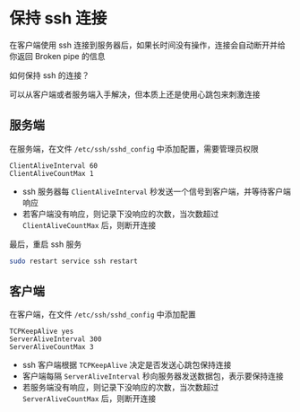 # 保持 ssh 连接

在客户端使用 ssh 连接到服务器后，如果长时间没有操作，连接会自动断开并给你返回 Broken pipe 的信息

如何保持 ssh 的连接？

可以从客户端或者服务端入手解决，但本质上还是使用心跳包来刺激连接

## 服务端

在服务端，在文件 `/etc/ssh/sshd_config` 中添加配置，需要管理员权限

```
ClientAliveInterval 60
ClientAliveCountMax 1
```

- ssh 服务器每 `ClientAliveInterval` 秒发送一个信号到客户端，并等待客户端响应
- 若客户端没有响应，则记录下没响应的次数，当次数超过 `ClientAliveCountMax` 后，则断开连接

最后，重启 ssh 服务

```sh
sudo restart service ssh restart
```

## 客户端

在客户端，在文件 `/etc/ssh/sshd_config` 中添加配置

```
TCPKeepAlive yes
ServerAliveInterval 300
ServerAliveCountMax 3
```

- ssh 客户端根据 `TCPKeepAlive` 决定是否发送心跳包保持连接
- 客户端每隔 `ServerAliveInterval` 秒向服务器发送数据包，表示要保持连接
- 若服务端没有响应，则记录下没响应的次数，当次数超过 `ServerAliveCountMax` 后，则断开连接

